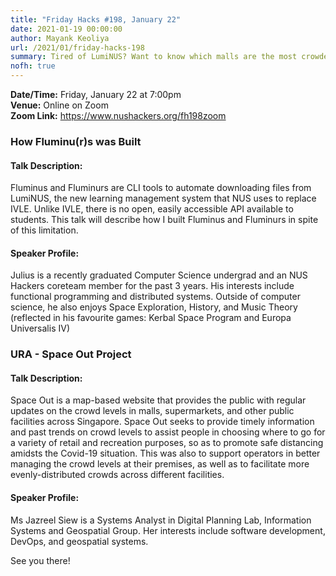 ```yaml
---
title: "Friday Hacks #198, January 22"
date: 2021-01-19 00:00:00
author: Mayank Keoliya
url: /2021/01/friday-hacks-198
summary: Tired of LumiNUS? Want to know which malls are the most crowded? Tune in for the first Friday Hack of the year, with talks about Fluminus, a hack built by a f-rustrated student, and SpaceOut, the a webapp that gives you info on crowds at malls, hawker centres and hospitals.
nofh: true
---
```


**Date/Time:** Friday, January 22 at 7:00pm<br />
**Venue:** Online on Zoom<br />
**Zoom Link:** <https://www.nushackers.org/fh198zoom>

### How Fluminu(r)s was Built

#### Talk Description:

Fluminus and Fluminurs are CLI tools to automate downloading files from LumiNUS, the new learning management system that NUS uses to replace IVLE. Unlike IVLE, there is no open, easily accessible API available to students. This talk will describe how I built Fluminus and Fluminurs in spite of this limitation.


#### Speaker Profile:

Julius is a recently graduated Computer Science undergrad and an NUS Hackers coreteam member for the past 3 years. His interests include functional programming and distributed systems. Outside of computer science, he also enjoys Space Exploration, History, and Music Theory (reflected in his favourite games: Kerbal Space Program and Europa Universalis IV)


### URA - Space Out Project

#### Talk Description:

Space Out is a map-based website that provides the public with regular updates on the crowd levels in malls, supermarkets, and other public facilities across Singapore. Space Out seeks to provide timely information and past trends on crowd levels to assist people in choosing where to go for a variety of retail and recreation purposes, so as to promote safe distancing amidsts the Covid-19 situation. This was also to support operators in better managing the crowd levels at their premises, as well as to facilitate more evenly-distributed crowds across different facilities.

#### Speaker Profile:

Ms Jazreel Siew is a Systems Analyst in Digital Planning Lab, Information Systems and Geospatial Group. Her interests include software development, DevOps, and geospatial systems.

See you there!
